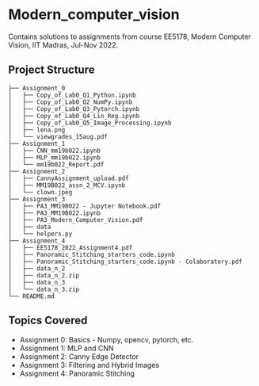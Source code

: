 # Modern_computer_vision
Contains solutions to assignments from course EE5178, Modern Computer Vision, IIT Madras, Jul-Nov 2022. 

## Project Structure 
```text
├── Assignment_0
│   ├── Copy_of_Lab0_Q1_Python.ipynb
│   ├── Copy_of_Lab0_Q2_NumPy.ipynb
│   ├── Copy_of_Lab0_Q3_Pytorch.ipynb
│   ├── Copy_of_Lab0_Q4_Lin_Reg.ipynb
│   ├── Copy_of_Lab0_Q5_Image_Processing.ipynb
│   ├── lena.png
│   └── viewgrades_15aug.pdf
├── Assignment_1
│   ├── CNN_mm19b022.ipynb
│   ├── MLP_mm19b022.ipynb
│   └── mm19b022_Report.pdf
├── Assignment_2
│   ├── CannyAssignment_upload.pdf
│   ├── MM19B022_assn_2_MCV.ipynb
│   └── clown.jpeg
├── Assignment_3
│   ├── PA3_MM19B022 - Jupyter Notebook.pdf
│   ├── PA3_MM19B022.ipynb
│   ├── PA3_Modern_Computer_Vision.pdf
│   ├── data
│   └── helpers.py
├── Assignment_4
│   ├── EE5178_2022_Assignment4.pdf
│   ├── Panoramic_Stitching_starters_code.ipynb
│   ├── Panoramic_Stitching_starters_code.ipynb - Colaboratory.pdf
│   ├── data_n_2
│   ├── data_n_2.zip
│   ├── data_n_3
│   └── data_n_3.zip
└── README.md

```

## Topics Covered 
- Assignment 0: Basics - Numpy, opencv, pytorch, etc.
- Assignment 1: MLP and CNN
- Assignment 2: Canny Edge Detector
- Assignment 3: Filtering and Hybrid Images
- Assignment 4: Panoramic Stitching 
